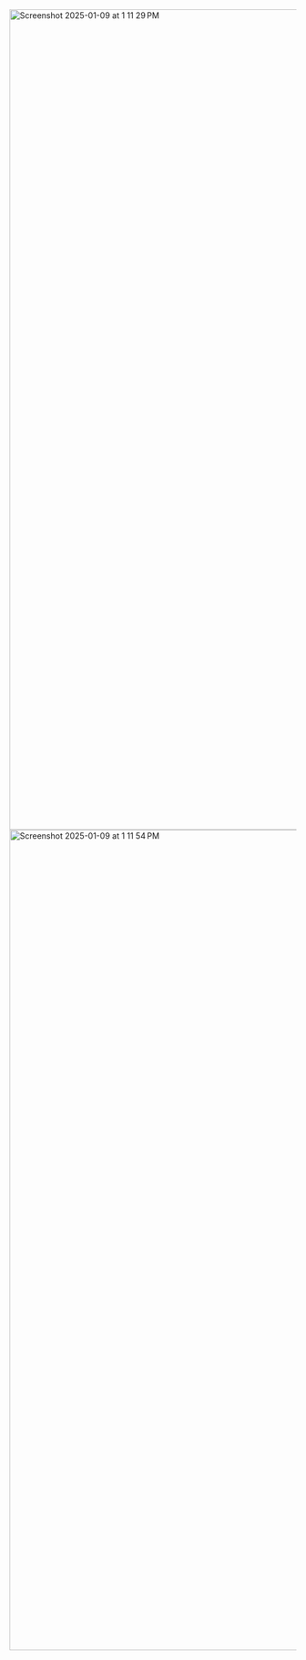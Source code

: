 <img width="1440" alt="Screenshot 2025-01-09 at 1 11 29 PM" src="https://github.com/user-attachments/assets/5df82144-4be7-47ac-9412-ff57e9027869" />
<img width="1440" alt="Screenshot 2025-01-09 at 1 11 54 PM" src="https://github.com/user-attachments/assets/926b3418-f244-4edf-885e-9d8afc78ae61" />
